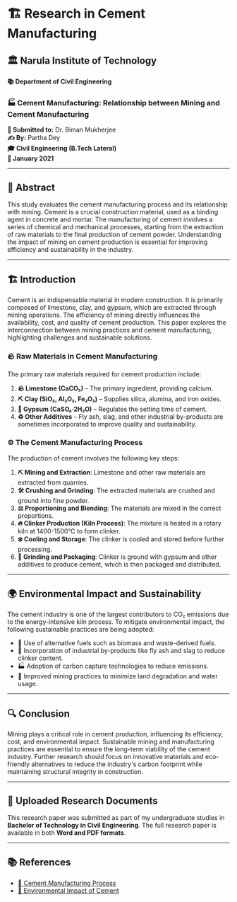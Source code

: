 # 🏗️ Research in Cement Manufacturing

## 🏛️ Narula Institute of Technology  
**📚 Department of Civil Engineering**  

### 🏭 Cement Manufacturing: Relationship between Mining and Cement Manufacturing  
**📜 Submitted to:** Dr. Biman Mukherjee  
**✍️ By:** Partha Dey  
**🎓 Civil Engineering (B.Tech Lateral)**  
**📅 January 2021**  

---

## 📑 Abstract
This study evaluates the cement manufacturing process and its relationship with mining. Cement is a crucial construction material, used as a binding agent in concrete and mortar. The manufacturing of cement involves a series of chemical and mechanical processes, starting from the extraction of raw materials to the final production of cement powder. Understanding the impact of mining on cement production is essential for improving efficiency and sustainability in the industry.

---

## 🏗️ Introduction
Cement is an indispensable material in modern construction. It is primarily composed of limestone, clay, and gypsum, which are extracted through mining operations. The efficiency of mining directly influences the availability, cost, and quality of cement production. This paper explores the interconnection between mining practices and cement manufacturing, highlighting challenges and sustainable solutions.

### 🪨 Raw Materials in Cement Manufacturing
The primary raw materials required for cement production include:
1. **🪨 Limestone (CaCO₃)** – The primary ingredient, providing calcium.
2. **⛏️ Clay (SiO₂, Al₂O₃, Fe₂O₃)** – Supplies silica, alumina, and iron oxides.
3. **🧂 Gypsum (CaSO₄·2H₂O)** – Regulates the setting time of cement.
4. **♻️ Other Additives** – Fly ash, slag, and other industrial by-products are sometimes incorporated to improve quality and sustainability.

### ⚙️ The Cement Manufacturing Process
The production of cement involves the following key steps:
1. **⛏️ Mining and Extraction**: Limestone and other raw materials are extracted from quarries.
2. **🛠️ Crushing and Grinding**: The extracted materials are crushed and ground into fine powder.
3. **⚖️ Proportioning and Blending**: The materials are mixed in the correct proportions.
4. **🔥 Clinker Production (Kiln Process)**: The mixture is heated in a rotary kiln at 1400-1500°C to form clinker.
5. **❄️ Cooling and Storage**: The clinker is cooled and stored before further processing.
6. **🎁 Grinding and Packaging**: Clinker is ground with gypsum and other additives to produce cement, which is then packaged and distributed.

---

## 🌍 Environmental Impact and Sustainability
The cement industry is one of the largest contributors to CO₂ emissions due to the energy-intensive kiln process. To mitigate environmental impact, the following sustainable practices are being adopted:
- 🌱 Use of alternative fuels such as biomass and waste-derived fuels.
- 🔄 Incorporation of industrial by-products like fly ash and slag to reduce clinker content.
- 🏭 Adoption of carbon capture technologies to reduce emissions.
- 🌊 Improved mining practices to minimize land degradation and water usage.

---

## 🔍 Conclusion
Mining plays a critical role in cement production, influencing its efficiency, cost, and environmental impact. Sustainable mining and manufacturing practices are essential to ensure the long-term viability of the cement industry. Further research should focus on innovative materials and eco-friendly alternatives to reduce the industry's carbon footprint while maintaining structural integrity in construction.

---

## 📂 Uploaded Research Documents
This research paper was submitted as part of my undergraduate studies in **Bachelor of Technology in Civil Engineering**. The full research paper is available in both **Word and PDF formats**.

---

## 📚 References
- [📖 Cement Manufacturing Process](https://www.cement.org/)
- [🔬 Environmental Impact of Cement](https://www.sciencedirect.com/)
